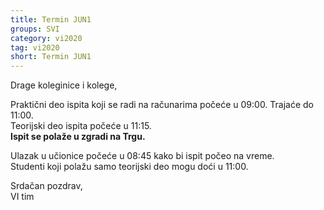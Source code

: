 ```yaml
---
title: Termin JUN1
groups: SVI
category: vi2020
tag: vi2020
short: Termin JUN1
---
```


Drage koleginice i kolege,  

Praktični deo ispita koji se radi na računarima počeće u 09:00. Trajaće do 11:00.  
Teorijski deo ispita počeće u 11:15.  
**Ispit se polaže u zgradi na Trgu.** 

Ulazak u učionice počeće u 08:45 kako bi ispit počeo na vreme.  
Studenti koji polažu samo teorijski deo mogu doći u 11:00.

Srdačan pozdrav,  
VI tim

